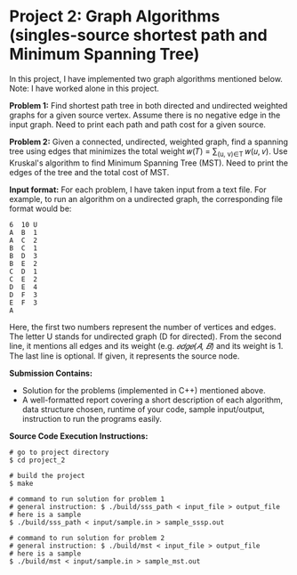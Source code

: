 # Project 2: Graph Algorithms (singles-source shortest path and Minimum Spanning Tree)

In this project, I have implemented two graph algorithms mentioned below. Note: I have worked alone in this project.

**Problem 1:**
Find shortest path tree in both directed and undirected weighted graphs for a given source vertex. Assume there is no negative edge in the input graph. Need to print each path and path cost for a given source.

**Problem 2:**
Given a connected, undirected, weighted graph, find a spanning tree using edges that minimizes the total weight 𝑤(𝑇) = ∑<sub>(u, v)∈T</sub> 𝑤(𝑢, 𝑣). Use Kruskal's algorithm to find Minimum Spanning Tree (MST). Need to print the edges of the tree and the total cost of MST.

**Input format:**
For each problem, I have taken input from a text file. For example, to run an algorithm on a undirected graph, the corresponding file format would be:

```
6  10 U
A  B  1
A  C  2
B  C  1
B  D  3
B  E  2
C  D  1
C  E  2
D  E  4
D  F  3
E  F  3
A
```

Here, the first two numbers represent the number of vertices and edges. The letter U stands for undirected graph (D for directed). From the second line, it mentions all edges and its weight (e.g. *𝑒𝑑𝑔𝑒(𝐴, 𝐵)* and its weight is 1. The last line is optional. If given, it represents the source node.

**Submission Contains:**
* Solution for the problems (implemented in C++) mentioned above.
* A well-formatted report covering a short description of each algorithm, data structure chosen, runtime of your code, sample input/output, instruction to run the programs easily.

**Source Code Execution Instructions:**
```
# go to project directory
$ cd project_2

# build the project
$ make

# command to run solution for problem 1
# general instruction: $ ./build/sss_path < input_file > output_file
# here is a sample
$ ./build/sss_path < input/sample.in > sample_sssp.out

# command to run solution for problem 2
# general instruction: $ ./build/mst < input_file > output_file
# here is a sample
$ ./build/mst < input/sample.in > sample_mst.out
```

